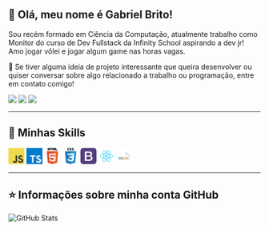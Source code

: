 ## 💜 Olá, meu nome é <strong>Gabriel Brito!</strong>

Sou recém formado em Ciência da Computação, atualmente trabalho como Monitor do curso de Dev Fullstack da Infinity School aspirando a dev jr! Amo jogar vôlei e jogar algum game nas horas vagas.
<br>

💬 Se tiver alguma ideia de projeto interessante que queira desenvolver ou quiser conversar sobre algo relacionado a trabalho ou programação, entre em contato comigo!

<p align="left">

  <a href="#" alt="Gmail">
  <img src="https://img.shields.io/badge/Microsoft_Outlook-0078D4?style=for-the-badge&logo=microsoft-outlook&logoColor=white&link=gabrielbbrito_1@hotmail.com" /></a>

  <a href="#" alt="Linkedin">
  <img src="https://img.shields.io/badge/-Linkedin-0e76a8?style=flat-square&logo=Linkedin&logoColor=white&link=https://www.linkedin.com/in/gabrielbbrito/" /></a>

  <a href="#" alt="Instagram">
  <img src="https://img.shields.io/badge/-Instagram-DF0174?style=flat-      square&labelColor=DF0174&logo=instagram&logoColor=white&link=https://www.instagram.com/gabrielbbrito1/"/></a>
  
</p>  

----

## 🚀 Minhas Skills

<code><img height="32" src="https://raw.githubusercontent.com/github/explore/80688e429a7d4ef2fca1e82350fe8e3517d3494d/topics/javascript/javascript.png" alt="Javascript"/></code>
<code><img height="32" src="https://raw.githubusercontent.com/github/explore/80688e429a7d4ef2fca1e82350fe8e3517d3494d/topics/typescript/typescript.png" alt="Typescript"/></code>
<code><img height="32" src="https://raw.githubusercontent.com/github/explore/80688e429a7d4ef2fca1e82350fe8e3517d3494d/topics/html/html.png" alt="HTML5"/></code>
<code><img height="32" src="https://raw.githubusercontent.com/github/explore/80688e429a7d4ef2fca1e82350fe8e3517d3494d/topics/css/css.png" alt="CSS"/></code>
<code><img height="32" src="https://raw.githubusercontent.com/github/explore/80688e429a7d4ef2fca1e82350fe8e3517d3494d/topics/bootstrap/bootstrap.png" alt="Bootstrap"/></code>
<code><img height="32" src="https://raw.githubusercontent.com/github/explore/80688e429a7d4ef2fca1e82350fe8e3517d3494d/topics/react/react.png" alt="React"/></code>
<code><img height="32" src="https://raw.githubusercontent.com/github/explore/80688e429a7d4ef2fca1e82350fe8e3517d3494d/topics/mysql/mysql.png" alt="MySQL"/></code>


---

## ⭐ Informações sobre minha conta GitHub
![GitHub Stats](https://github-readme-stats.vercel.app/api?username=pmarcelojr&show_icons=true)
